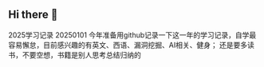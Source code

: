 ## Hi there 👋
2025学习记录
20250101
今年准备用github记录一下这一年的学习记录，自学最容易懈怠，目前感兴趣的有英文、西语、漏洞挖掘、AI相关、健身；
还是要多读书，不要空想，书籍是别人思考总结归纳的

<!--
**4vil4ric/4vil4ric** is a ✨ _special_ ✨ repository because its `README.md` (this file) appears on your GitHub profile.

Here are some ideas to get you started:

- 🔭 I’m currently working on ...
- 🌱 I’m currently learning ...
- 👯 I’m looking to collaborate on ...
- 🤔 I’m looking for help with ...
- 💬 Ask me about ...
- 📫 How to reach me: ...
- 😄 Pronouns: ...
- ⚡ Fun fact: ...
-->
